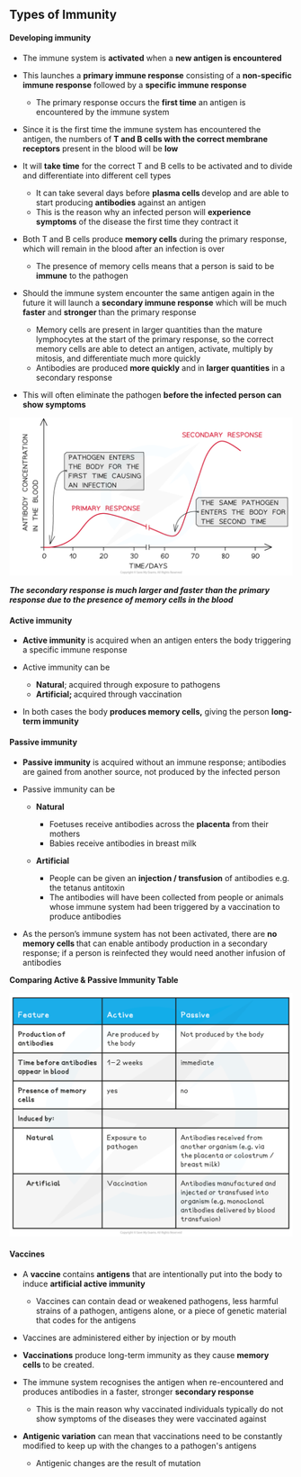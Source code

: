 Types of Immunity
-----------------

#### Developing immunity

* The immune system is <b>activated</b> when a <b>new antigen is encountered</b>
* This launches a <b>primary immune response</b> consisting of a <b>non-specific immune response</b> followed by a <b>specific immune response</b>

  + The primary response occurs the <b>first time</b> an antigen is encountered by the immune system
* Since it is the first time the immune system has encountered the antigen, the numbers of <b>T and B cells with the correct membrane receptors</b> present in the blood will be <b>low</b>
* It will <b>take time</b> for the correct T and B cells to be activated and to divide and differentiate into different cell types

  + It can take several days before <b>plasma cells </b>develop and are able to start producing <b>antibodies</b> against an antigen
  + This is the reason why an infected person will <b>experience symptoms</b> of the disease the first time they contract it
* Both T and B cells produce <b>memory cells</b> during the primary response, which will remain in the blood after an infection is over

  + The presence of memory cells means that a person is said to be <b>immune</b> to the pathogen
* Should the immune system encounter the same antigen again in the future it will launch a <b>secondary immune response</b> which will be much <b>faster</b> and <b>stronger </b>than the primary response

  + Memory cells are present in larger quantities than the mature lymphocytes at the start of the primary response, so the correct memory cells are able to detect an antigen, activate, multiply by mitosis, and differentiate much more quickly
  + Antibodies are produced <b>more quickly</b> and in <b>larger quantities</b> in a secondary response
* This will often eliminate the pathogen <b>before the infected person can show symptoms</b>

![Antibody concentration](Antibody-concentration.png)

<i><b>The secondary response is much larger and faster than the primary response due to the presence of memory cells in the blood</b></i>

#### Active immunity

* <b>Active immunity</b> is acquired when an antigen enters the body triggering a specific immune response
* Active immunity can be

  + <b>Natural</b>; acquired through exposure to pathogens
  + <b>Artificial; </b>acquired<b> </b>through vaccination
* In both cases the body <b>produces memory cells,</b> giving the person <b>long-term immunity</b>

#### Passive immunity

* <b>Passive immunity</b> is acquired without an immune response; antibodies are gained from another source, not produced by the infected person
* Passive immunity can be

  + <b>Natural</b>

    - Foetuses receive antibodies across the <b>placenta</b> from their mothers
    - Babies receive antibodies in breast milk
  + <b>Artificial</b>

    - People can be given an <b>injection / transfusion</b> of antibodies e.g. the tetanus antitoxin
    - The antibodies will have been collected from people or animals whose immune system had been triggered by a vaccination to produce antibodies
* As the person’s immune system has not been activated, there are <b>no memory cells </b>that can enable antibody production in a secondary response; if a person is reinfected they would need another infusion of antibodies

<b>Comparing Active & Passive Immunity Table</b>

![Comparing active and passive immunity table](Comparing-active-and-passive-immunity-table.png)

#### Vaccines

* A <b>vaccine</b> contains <b>antigens</b> that are intentionally put into the body to induce <b>artificial active immunity</b>

  + Vaccines can contain dead or weakened pathogens, less harmful strains of a pathogen, antigens alone, or a piece of genetic material that codes for the antigens
* Vaccines are administered either by injection or by mouth
* <b>Vaccinations</b> produce long-term immunity as they cause <b>memory cells </b>to be created.
* The immune system recognises the antigen when re-encountered and produces antibodies in a faster, stronger <b>secondary response</b>

  + This is the main reason why vaccinated individuals typically do not show symptoms of the diseases they were vaccinated against
* <b>Antigenic variation</b> can mean that vaccinations need to be constantly modified to keep up with the changes to a pathogen's antigens

  + Antigenic changes are the result of mutation
